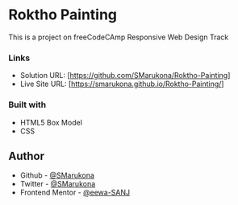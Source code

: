 # Roktho Painting

This is a project on freeCodeCAmp Responsive Web Design Track

### Links

- Solution URL: [https://github.com/SMarukona/Roktho-Painting]
- Live Site URL: [https://smarukona.github.io/Roktho-Painting/]

### Built with

- HTML5 Box Model
- CSS

## Author
- Github - [@SMarukona](https://github.com/SMarukona)
- Twitter - [@SMarukona](https://twitter.com/SMarukona)
- Frontend Mentor - [@eewa-SANJ](https://www.frontendmentor.io/profile/eewa-SANJ)